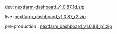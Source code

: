 dev: [nextfarm-dashboatf_v1.0.87_1d.zip](https://github.com/user-attachments/files/18273664/nextfarm-dashboatf_v1.0.87_1d.zip)


live :[nextfarm_dashboard_v1.0.87_r2.zip](https://github.com/user-attachments/files/18274782/nextfarm_dashboard_v1.0.87_r2.zip)

pre-production : [nextfarm_dashboard_v1.0.88_p1.zip](https://github.com/user-attachments/files/18279561/nextfarm_dashboard_v1.0.88_p1.zip)

